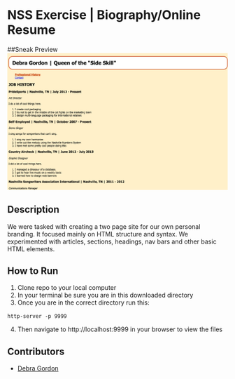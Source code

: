 # NSS Exercise | Biography/Online Resume

##Sneak Preview
![Site Screenshot](https://raw.githubusercontent.com/debragordon/html-bio/master/screenshots/html-bio-homepage.png)
## Description
We were tasked with creating a two page site for our own personal branding. It focused mainly on HTML structure and syntax. We experimented with articles, sections, headings, nav bars and other basic HTML elements.

## How to Run
1. Clone repo to your local computer
2. In your terminal be sure you are in this downloaded directory
3. Once you are in the correct directory run this:

  ```
  http-server -p 9999
  ```

4. Then navigate to http://localhost:9999 in your browser to view the files

## Contributors
- [Debra Gordon](http://github.com/debragordon)